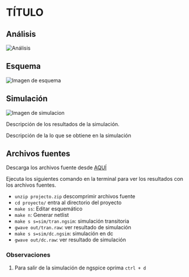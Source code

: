 # TÍTULO

## Análisis

![Análisis](./image-ana.png)

## Esquema

![Imagen de esquema](./img/image.png)

## Simulación

![Imagen de simulacion](./imagen-de-simulacion)

Descripción de los resultados de la simulación.

Descripción de la lo que se obtiene en la simulación

## Archivos fuentes

Descarga los archivos fuente desde
[AQUÍ](./projecto.zip)

Ejecuta los siguientes comando en la terminal para ver los resultados
con los archivos fuentes.

* `unzip projecto.zip` descomprimir archivos fuente
* `cd proyecto/` entra al directorio del proyecto
* `make ss`: Editar esquemático
* `make n`: Generar netlist
* `make s s=sim/tran.ngsim`: simulación transitoria
* `gwave out/tran.raw`: ver resultado de simulación
* `make s s=sim/dc.ngsim`: simulación en dc
* `gwave out/dc.raw`: ver resultado de simulación

### Observaciones

1. Para salir de la simulación de ngspice oprima `ctrl + d`
